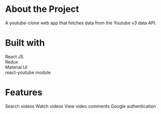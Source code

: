 # About the Project

A youtube-clone web app that fetches data from the Youtube v3 data API.

# Built with

React JS <br>
Redux <br>
Material UI <br>
react-youtube module

# Features

Search videos
Watch videos
View video comments
Google authentication
